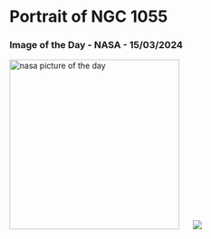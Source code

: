 # Portrait of NGC 1055
### Image of the Day - NASA - 15/03/2024
<img src="https://apod.nasa.gov/apod/image/2403/Image133k_n1055_1024.jpg" alt="nasa picture of the day" width="300"/>&nbsp; &nbsp; &nbsp; <img src="https://github-readme-streak-stats.herokuapp.com/?user=tempo-riz&theme=highcontrast" >



  
